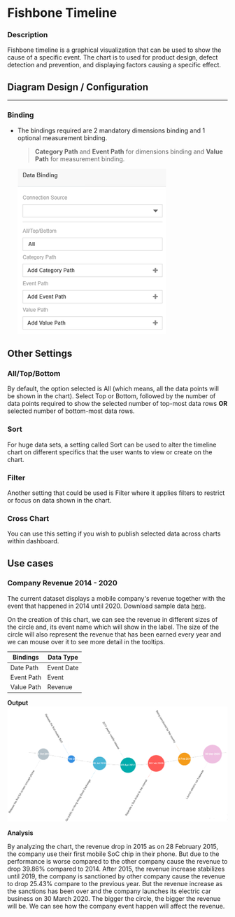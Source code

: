 # Fishbone Timeline
### Description

Fishbone timeline is a graphical visualization that can be used to show the cause of a specific event. The chart is to used for product design, defect detection and prevention, and displaying factors causing a specific effect.

## Diagram Design / Configuration
---
### Binding
- The bindings required are 2 mandatory dimensions binding and 1 optional measurement binding.
	>**Category Path** and **Event Path** for dimensions binding and **Value Path** for measurement binding.
	
	![Data-Binding](./images/fishbone-timeline/Data-Binding.png)
    
## Other Settings

### All/Top/Bottom

By default, the option selected is All (which means, all the data points will be shown in the chart). Select Top or Bottom, followed by the number of data points required to show the selected number of top-most data rows **OR** selected number of bottom-most data rows.

### Sort

For huge data sets, a setting called Sort can be used to alter the timeline chart on different specifics that the user wants to view or create on the chart.

### Filter

Another setting that could be used is Filter where it applies filters to restrict or focus on data shown in the chart.

### Cross Chart
You can use this setting if you wish to publish selected data across charts within dashboard.

## Use cases

### Company Revenue 2014 - 2020
The current dataset displays a mobile company's revenue together with the event that happened in 2014 until 2020. Download sample data [here](./sample-data/fishbone-timeline/mobile_company_revenue.xlsx).

On the creation of this chart, we can see the revenue in different sizes of the circle and, its event name which will show in the label. The size of the circle will also represent the revenue that has been earned every year and we can mouse over it to see more detail in the tooltips.

|Bindings |Data Type|
|---|---|
|Date Path|Event Date|
|Event Path|Event|
|Value Path|Revenue|

**Output**
![use_case_1](./images/fishbone-timeline/use_case1.png)

 **Analysis**

By analyzing the chart, the revenue drop in 2015 as on 28 February 2015, the company use their first mobile SoC chip in their phone. But due to the performance is worse compared to the other company cause the revenue to drop 39.86% compared to 2014. After 2015, the revenue increase stabilizes until 2019, the company is sanctioned by other company cause the revenue to drop 25.43% compare to the previous year. But the revenue increase as the sanctions has been over and the company launches its electric car business on 30 March 2020. The bigger the circle, the bigger the revenue will be. We can see how the company event happen will affect the revenue.
